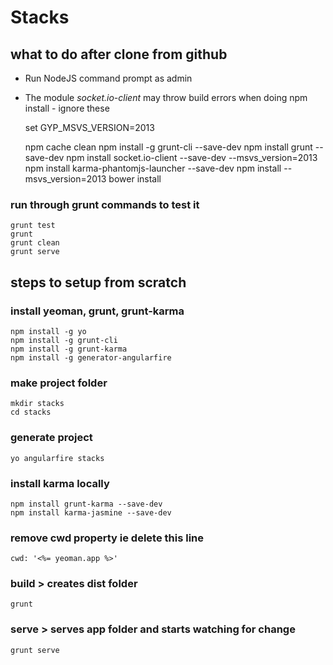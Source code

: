 # Stacks

## what to do after clone from github

- Run NodeJS command prompt as admin
- The module *socket.io-client* may throw build errors when doing npm install - ignore these

    set GYP_MSVS_VERSION=2013

    npm cache clean
    npm install -g grunt-cli --save-dev
    npm install grunt --save-dev
    npm install socket.io-client --save-dev --msvs_version=2013
    npm install karma-phantomjs-launcher --save-dev
    npm install --msvs_version=2013
    bower install

### run through grunt commands to test it

    grunt test
    grunt
    grunt clean
    grunt serve

## steps to setup from scratch

### install yeoman, grunt, grunt-karma

    npm install -g yo
    npm install -g grunt-cli
    npm install -g grunt-karma
    npm install -g generator-angularfire

### make project folder

    mkdir stacks
    cd stacks

### generate project

    yo angularfire stacks

### install karma locally

    npm install grunt-karma --save-dev
    npm install karma-jasmine --save-dev

### remove cwd property ie delete this line

    cwd: '<%= yeoman.app %>'

### build > creates dist folder

    grunt

### serve > serves app folder and starts watching for change

    grunt serve
